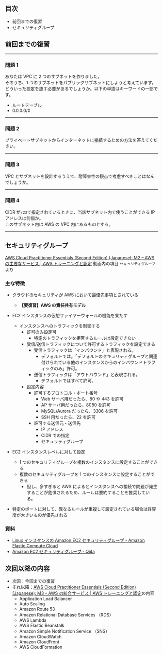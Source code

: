 ## 目次

-   前回までの復習
-   セキュリティグループ

## 前回までの復習

---

### 問題 1

あなたは VPC に 2 つのサブネットを作りました。  
そのうち、1 つのサブネットをパブリックサブネットにしようと考えています。どういった設定を施す必要があるでしょうか。以下の単語はキーワードの一部です。

-   ルートテーブル
-   0.0.0.0/0

---

### 問題 2

プライベートサブネットからインターネットに接続するための方法を答えてください。

---

### 問題 3

VPC とサブネットを設計するうえで、耐障害性の観点で考慮すべきことはなんでしょうか。

---

### 問題 4

CIDR が`/23`で指定されているときに、当該サブネット内で使うことができる IP アドレスは何個か。  
このサブネット内は AWS の VPC 内にあるものとする。

---

## セキュリティグループ

[AWS Cloud Practitioner Essentials (Second Edition) (Japanese): M2 – AWS の主要なサービス | AWS トレーニングと認定](https://www.aws.training/Details/eLearning?id=34401) 動画内の項目 `セキュリティグループ`より

### 主な特徴

-   クラウドのセキュリティが AWS において最優先事項とされている
    -   **【要復習】AWS の責任共有モデル**
-   EC2 インスタンスの仮想ファイヤーウォールの機能を果たす

    -   インスタンスへのトラフィックを制御する
        -   許可のみ設定可
            -   特定のトラフィックを拒否するルールは設定できない
        -   受信/送信トラフィックについて許可するトラフィックを設定できる
            -   受信トラフィックは「インバウンド」と表現される。
                -   デフォルトでは。「デフォルトのセキュリティグループと関連付けられている他のインスタンスからのインバウンドトラフィックのみ」許可。
            -   送信トラフィックは「アウトバウンド」と表現される。
                -   デフォルトではすべて許可。
        -   設定内容
            -   許可するプロトコル・ポート番号
                -   Web サーバ用だったら、80 や 443 を許可
                -   AP サーバ用だったら、8080 を許可
                -   MySQL/Aurora だったら、3306 を許可
                -   SSH 用だったら、22 を許可
            -   許可する送信元・送信先
                -   IP アドレス
                -   CIDR での指定
                -   セキュリティグループ

-   EC2 インスタンスレベルに対して設定
    -   1 つのセキュリティグループを複数のインスタンスに設定することができる
    -   複数のセキュリティグループを 1 つのインスタンスに設定することができる
        -   但し、多すぎると AWS によるとインスタンスへの接続で問題が発生することが危惧されるため、ルールは要約することを推奨している。
-   特定のポートに対して、異なるルールが重複して設定されている場合は許容度が大きいものが優先される

### 資料

-   [Linux インスタンスの Amazon EC2 セキュリティグループ - Amazon Elastic Compute Cloud](https://docs.aws.amazon.com/ja_jp/AWSEC2/latest/UserGuide/ec2-security-groups.html)
-   [Amazon EC2 セキュリティグループ - Qiita](https://qiita.com/leomaro7/items/42967c080814dfc82139)

## 次回以降の内容

-   次回：今回までの復習
-   それ以降：[AWS Cloud Practitioner Essentials (Second Edition) (Japanese): M3 – AWS の統合サービス | AWS トレーニングと認定](https://www.aws.training/Details/eLearning?id=34402)の内容
    -   Application Load Balancer
    -   Auto Scaling
    -   Amazon Route 53
    -   Amazon Relational Database Services （RDS）
    -   AWS Lambda
    -   AWS Elastic Beanstalk
    -   Amazon Simple Notification Service （SNS）
    -   Amazon CloudWatch
    -   Amazon CloudFront
    -   AWS CloudFormation
